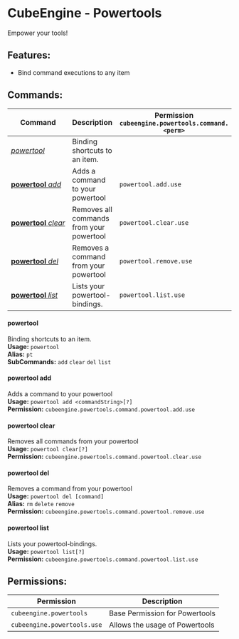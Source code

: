 # CubeEngine - Powertools
Empower your tools!

## Features:
 - Bind command executions to any item

## Commands:

| Command | Description | Permission<br>`cubeengine.powertools.command.<perm>` |
| --- | --- | --- |
| [*powertool*](#powertool) | Binding shortcuts to an item. |  |
| [**powertool**&nbsp;*add*](#powertooladd) | Adds a command to your powertool | `powertool.add.use` |
| [**powertool**&nbsp;*clear*](#powertoolclear) | Removes all commands from your powertool | `powertool.clear.use` |
| [**powertool**&nbsp;*del*](#powertooldel) | Removes a command from your powertool | `powertool.remove.use` |
| [**powertool**&nbsp;*list*](#powertoollist) | Lists your powertool-bindings. | `powertool.list.use` |

#### powertool  
Binding shortcuts to an item.  
**Usage:** `powertool`  
**Alias:** `pt`  
**SubCommands:** `add` `clear` `del` `list`  

#### powertool&nbsp;add  
Adds a command to your powertool  
**Usage:** `powertool add <commandString>[?]`  
**Permission:** `cubeengine.powertools.command.powertool.add.use`  
  

#### powertool&nbsp;clear  
Removes all commands from your powertool  
**Usage:** `powertool clear[?]`  
**Permission:** `cubeengine.powertools.command.powertool.clear.use`  
  

#### powertool&nbsp;del  
Removes a command from your powertool  
**Usage:** `powertool del [command]`  
**Alias:** `rm` `delete` `remove`  
**Permission:** `cubeengine.powertools.command.powertool.remove.use`  
  

#### powertool&nbsp;list  
Lists your powertool-bindings.  
**Usage:** `powertool list[?]`  
**Permission:** `cubeengine.powertools.command.powertool.list.use`  
  

## Permissions:

| Permission | Description |
| --- | --- |
| `cubeengine.powertools` | Base Permission for Powertools |
| `cubeengine.powertools.use` | Allows the usage of Powertools |
